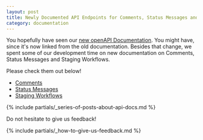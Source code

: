 ```yaml
---
layout: post
title: Newly Documented API Endpoints for Comments, Status Messages and Staging
category: documentation
---
```


You hopefully have seen our [new openAPI Documentation](https://api.opensuse.org/apidocs/).
You might have, since it's now linked from the old documentation. Besides that change, we spent some of our development time on new documentation on Comments, Status Messages and Staging Workflows.

Please check them out below!

* [Comments](https://api.opensuse.org/apidocs/#/Comments)
* [Status Messages](https://api.opensuse.org/apidocs/#/Status%20Messages)
* [Staging Workflows](https://api.opensuse.org/apidocs/#/Staging%20Workflow)

{% include partials/_series-of-posts-about-api-docs.md %}

Do not hesitate to give us feedback!

{% include partials/_how-to-give-us-feedback.md %}
